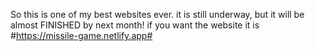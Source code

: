 So this is one of my best websites ever. it is still underway, but it will be almost FINISHED by next month! if you want the website it is #https://missile-game.netlify.app#
